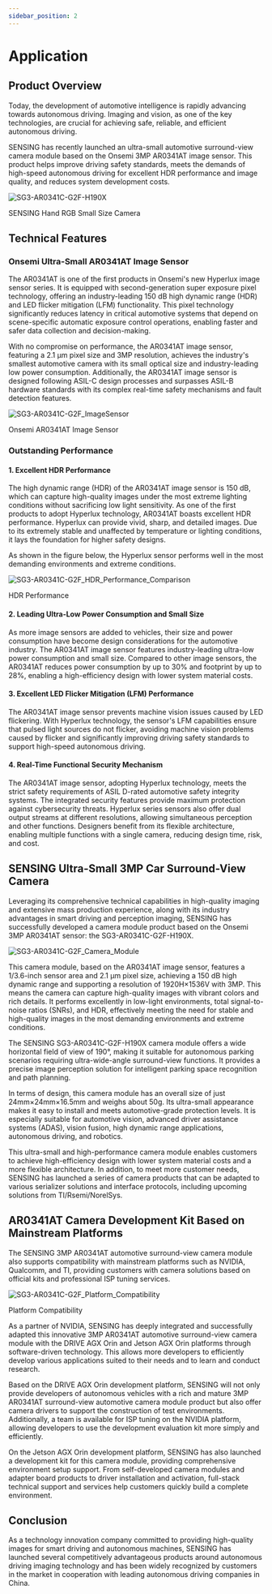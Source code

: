 ```yaml
---
sidebar_position: 2
---
```

# Application
<!-- # Application Case: SENSING Ultra-Small 3MP Automotive Surround-View Camera -->

## Product Overview

Today, the development of automotive intelligence is rapidly advancing towards autonomous driving. Imaging and vision, as one of the key technologies, are crucial for achieving safe, reliable, and efficient autonomous driving.

SENSING has recently launched an ultra-small automotive surround-view camera module based on the Onsemi 3MP AR0341AT image sensor. This product helps improve driving safety standards, meets the demands of high-speed autonomous driving for excellent HDR performance and image quality, and reduces system development costs.
<div style={{textAlign: 'center'}}>
    <img src="https://raw.githubusercontent.com/1214658495/myWikiFiles/main/Camera/1_10_Humanoid_Robotic_Camera/Hand_RGB_Small_Size_Camera/SG3-AR0341C-G2F/SG3-AR0341C-G2F_intro.png" alt="SG3-AR0341C-G2F-H190X" 
    style={{maxWidth: '70%', height:'auto'}} />
    <p>SENSING Hand RGB Small Size Camera</p>
</div>

<!-- ![SENSING Ultra-Small 3MP Automotive Surround-View Camera](https://sensing-world.com/uploads/allimg/230831/1-230831150035522.jpg) -->

## Technical Features

### Onsemi Ultra-Small AR0341AT Image Sensor

The AR0341AT is one of the first products in Onsemi's new Hyperlux image sensor series. It is equipped with second-generation super exposure pixel technology, offering an industry-leading 150 dB high dynamic range (HDR) and LED flicker mitigation (LFM) functionality. This pixel technology significantly reduces latency in critical automotive systems that depend on scene-specific automatic exposure control operations, enabling faster and safer data collection and decision-making.

With no compromise on performance, the AR0341AT image sensor, featuring a 2.1 µm pixel size and 3MP resolution, achieves the industry's smallest automotive camera with its small optical size and industry-leading low power consumption. Additionally, the AR0341AT image sensor is designed following ASIL-C design processes and surpasses ASIL-B hardware standards with its complex real-time safety mechanisms and fault detection features.
<div style={{textAlign: 'center'}}>
    <img src="https://raw.githubusercontent.com/1214658495/myWikiFiles/main/Camera/1_10_Humanoid_Robotic_Camera/Hand_RGB_Small_Size_Camera/SG3-AR0341C-G2F/SG3-AR0341C-G2F_ImageSensor.png" alt="SG3-AR0341C-G2F_ImageSensor" 
    style={{maxWidth: '70%', height:'auto'}} />
    <p>Onsemi AR0341AT Image Sensor</p>
</div>

<!-- ![Onsemi AR0341AT Image Sensor](https://sensing-world.com/uploads/allimg/230904/1-2309041336403B.png) -->

### Outstanding Performance

#### 1. Excellent HDR Performance

The high dynamic range (HDR) of the AR0341AT image sensor is 150 dB, which can capture high-quality images under the most extreme lighting conditions without sacrificing low light sensitivity. As one of the first products to adopt Hyperlux technology, AR0341AT boasts excellent HDR performance. Hyperlux can provide vivid, sharp, and detailed images. Due to its extremely stable and unaffected by temperature or lighting conditions, it lays the foundation for higher safety designs.

As shown in the figure below, the Hyperlux sensor performs well in the most demanding environments and extreme conditions.
<div style={{textAlign: 'center'}}>
    <img src="https://raw.githubusercontent.com/1214658495/myWikiFiles/main/Camera/1_10_Humanoid_Robotic_Camera/Hand_RGB_Small_Size_Camera/SG3-AR0341C-G2F/SG3-AR0341C-G2F_HDR_Performance_Comparison.png" alt="SG3-AR0341C-G2F_HDR_Performance_Comparison" 
    style={{maxWidth: '70%', height:'auto'}} />
    <p>HDR Performance</p>
</div>

<!-- ![HDR Performance Comparison](https://sensing-world.com/uploads/allimg/230904/1-230904133T3344.png) -->

#### 2. Leading Ultra-Low Power Consumption and Small Size

As more image sensors are added to vehicles, their size and power consumption have become design considerations for the automotive industry. The AR0341AT image sensor features industry-leading ultra-low power consumption and small size. Compared to other image sensors, the AR0341AT reduces power consumption by up to 30% and footprint by up to 28%, enabling a high-efficiency design with lower system material costs.

#### 3. Excellent LED Flicker Mitigation (LFM) Performance

The AR0341AT image sensor prevents machine vision issues caused by LED flickering. With Hyperlux technology, the sensor's LFM capabilities ensure that pulsed light sources do not flicker, avoiding machine vision problems caused by flicker and significantly improving driving safety standards to support high-speed autonomous driving.

#### 4. Real-Time Functional Security Mechanism

The AR0341AT image sensor, adopting Hyperlux technology, meets the strict safety requirements of ASIL D-rated automotive safety integrity systems. The integrated security features provide maximum protection against cybersecurity threats. Hyperlux series sensors also offer dual output streams at different resolutions, allowing simultaneous perception and other functions. Designers benefit from its flexible architecture, enabling multiple functions with a single camera, reducing design time, risk, and cost.

## SENSING Ultra-Small 3MP Car Surround-View Camera

Leveraging its comprehensive technical capabilities in high-quality imaging and extensive mass production experience, along with its industry advantages in smart driving and perception imaging, SENSING has successfully developed a camera module product based on the Onsemi 3MP AR0341AT sensor: the SG3-AR0341C-G2F-H190X.
<div style={{textAlign: 'center'}}>
    <img src="https://raw.githubusercontent.com/1214658495/myWikiFiles/main/Camera/1_10_Humanoid_Robotic_Camera/Hand_RGB_Small_Size_Camera/SG3-AR0341C-G2F/SG3-AR0341C-G2F_Camera.png" alt="SG3-AR0341C-G2F_Camera_Module" 
    style={{maxWidth: '70%', height:'auto'}} />
    <!-- <p>SENSING Camera Module</p> -->
</div>

<!-- ![SENSING Camera Module](https://sensing-world.com/uploads/allimg/230904/1-230904133Z9432.jpg) -->
  
This camera module, based on the AR0341AT image sensor, features a 1/3.6-inch sensor area and 2.1 µm pixel size, achieving a 150 dB high dynamic range and supporting a resolution of 1920H×1536V with 3MP. This means the camera can capture high-quality images with vibrant colors and rich details. It performs excellently in low-light environments, total signal-to-noise ratios (SNRs), and HDR, effectively meeting the need for stable and high-quality images in the most demanding environments and extreme conditions.

The SENSING SG3-AR0341C-G2F-H190X camera module offers a wide horizontal field of view of 190°, making it suitable for autonomous parking scenarios requiring ultra-wide-angle surround-view functions. It provides a precise image perception solution for intelligent parking space recognition and path planning.

In terms of design, this camera module has an overall size of just 24mm×24mm×16.5mm and weighs about 50g. Its ultra-small appearance makes it easy to install and meets automotive-grade protection levels. It is especially suitable for automotive vision, advanced driver assistance systems (ADAS), vision fusion, high dynamic range applications, autonomous driving, and robotics.

This ultra-small and high-performance camera module enables customers to achieve high-efficiency design with lower system material costs and a more flexible architecture. In addition, to meet more customer needs, SENSING has launched a series of camera products that can be adapted to various serializer solutions and interface protocols, including upcoming solutions from TI/Rsemi/NorelSys.

## AR0341AT Camera Development Kit Based on Mainstream Platforms

The SENSING 3MP AR0341AT automotive surround-view camera module also supports compatibility with mainstream platforms such as NVIDIA, Qualcomm, and TI, providing customers with camera solutions based on official kits and professional ISP tuning services.
<div style={{textAlign: 'center'}}>
    <img src="https://raw.githubusercontent.com/1214658495/myWikiFiles/main/Camera/1_10_Humanoid_Robotic_Camera/Hand_RGB_Small_Size_Camera/SG3-AR0341C-G2F/SG3-AR0341C-G2F_Platform_Compatibility.png" alt="SG3-AR0341C-G2F_Platform_Compatibility" 
    style={{maxWidth: '70%', height:'auto'}} />
    <p>Platform Compatibility</p>
</div>

<!-- ![Platform Compatibility](https://sensing-world.com/uploads/allimg/230904/1-2309041341152U.png) -->

As a partner of NVIDIA, SENSING has deeply integrated and successfully adapted this innovative 3MP AR0341AT automotive surround-view camera module with the DRIVE AGX Orin and Jetson AGX Orin platforms through software-driven technology. This allows more developers to efficiently develop various applications suited to their needs and to learn and conduct research.

Based on the DRIVE AGX Orin development platform, SENSING will not only provide developers of autonomous vehicles with a rich and mature 3MP AR0341AT surround-view automotive camera module product but also offer camera drivers to support the construction of test environments. Additionally, a team is available for ISP tuning on the NVIDIA platform, allowing developers to use the development evaluation kit more simply and efficiently.

On the Jetson AGX Orin development platform, SENSING has also launched a development kit for this camera module, providing comprehensive environment setup support. From self-developed camera modules and adapter board products to driver installation and activation, full-stack technical support and services help customers quickly build a complete environment.

## Conclusion

As a technology innovation company committed to providing high-quality images for smart driving and autonomous machines, SENSING has launched several competitively advantageous products around autonomous driving imaging technology and has been widely recognized by customers in the market in cooperation with leading autonomous driving companies in China.

<!-- ![NVIDIA Partnership](https://sensing-world.com/uploads/logo/英伟达logo.jpeg) -->